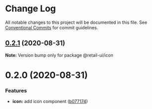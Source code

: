 # Change Log

All notable changes to this project will be documented in this file.
See [Conventional Commits](https://conventionalcommits.org) for commit guidelines.

## [0.2.1](https://github.com/sondh0127/retail-ui/compare/@retail-ui/icon@0.2.0...@retail-ui/icon@0.2.1) (2020-08-31)

**Note:** Version bump only for package @retail-ui/icon

# 0.2.0 (2020-08-31)

### Features

- **icon:** add icon component ([b077174](https://github.com/sondh0127/retail-ui/commit/b0771744994f4c77a4c9101bb096c15f74391438))
